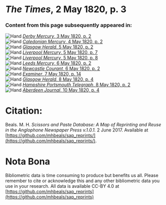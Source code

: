 # *The Times*, 2 May 1820, p. 3  
  
### Content from this page subsequently appeared in:  
![Hand](http://scissorsandpaste.net/wp-content/uploads/2017/06/smallhandpointer.png) [*Derby Mercury*, 3 May 1820, p. 2](https://mhbeals.github.io/sap_html/Derby-Mercury/Derby-Mercury-3-May-1820-p-2)  
![Hand](http://scissorsandpaste.net/wp-content/uploads/2017/06/smallhandpointer.png) [*Caledonian Mercury*, 4 May 1820, p. 2](https://mhbeals.github.io/sap_html/Caledonian-Mercury/Caledonian-Mercury-4-May-1820-p-2)  
![Hand](http://scissorsandpaste.net/wp-content/uploads/2017/06/smallhandpointer.png) [*Glasgow Herald*, 5 May 1820, p. 2](https://mhbeals.github.io/sap_html/Glasgow-Herald/Glasgow-Herald-5-May-1820-p-2)  
![Hand](http://scissorsandpaste.net/wp-content/uploads/2017/06/smallhandpointer.png) [*Liverpool Mercury*, 5 May 1820, p. 7](https://mhbeals.github.io/sap_html/Liverpool-Mercury/Liverpool-Mercury-5-May-1820-p-7)  
![Hand](http://scissorsandpaste.net/wp-content/uploads/2017/06/smallhandpointer.png) [*Liverpool Mercury*, 5 May 1820, p. 8](https://mhbeals.github.io/sap_html/Liverpool-Mercury/Liverpool-Mercury-5-May-1820-p-8)  
![Hand](http://scissorsandpaste.net/wp-content/uploads/2017/06/smallhandpointer.png) [*Leeds Mercury*, 6 May 1820, p. 2](https://mhbeals.github.io/sap_html/Leeds-Mercury/Leeds-Mercury-6-May-1820-p-2)  
![Hand](http://scissorsandpaste.net/wp-content/uploads/2017/06/smallhandpointer.png) [*Newcastle Courant*, 6 May 1820, p. 2](https://mhbeals.github.io/sap_html/Newcastle-Courant/Newcastle-Courant-6-May-1820-p-2)  
![Hand](http://scissorsandpaste.net/wp-content/uploads/2017/06/smallhandpointer.png) [*Examiner*, 7 May 1820, p. 14](https://mhbeals.github.io/sap_html/Examiner/Examiner-7-May-1820-p-14)  
![Hand](http://scissorsandpaste.net/wp-content/uploads/2017/06/smallhandpointer.png) [*Glasgow Herald*, 8 May 1820, p. 4](https://mhbeals.github.io/sap_html/Glasgow-Herald/Glasgow-Herald-8-May-1820-p-4)  
![Hand](http://scissorsandpaste.net/wp-content/uploads/2017/06/smallhandpointer.png) [*Hampshire Portsmouth Telegraph*, 8 May 1820, p. 2](https://mhbeals.github.io/sap_html/Hampshire-Portsmouth-Telegraph/Hampshire-Portsmouth-Telegraph-8-May-1820-p-2)  
![Hand](http://scissorsandpaste.net/wp-content/uploads/2017/06/smallhandpointer.png) [*Aberdeen Journal*, 10 May 1820, p. 4](https://mhbeals.github.io/sap_html/Aberdeen-Journal/Aberdeen-Journal-10-May-1820-p-4)  


# Citation: 

Beals. M. H. *Scissors and Paste Database: A Map of Reprinting and Reuse in the Anglophone Newspaper Press v.1.0.1.* 2 June 2017. Available at [https://github.com/mhbeals/sap_reprints/](https://github.com/mhbeals/sap_reprints/). 

# Nota Bona

Bibliometric data is time consuming to produce but benefits us all. Please remember to cite or acknowledge this and any other bibliometric data you use in your research. All data is available CC-BY 4.0 at [https://github.com/mhbeals/sap_reprints](https://github.com/mhbeals/sap_reprints)